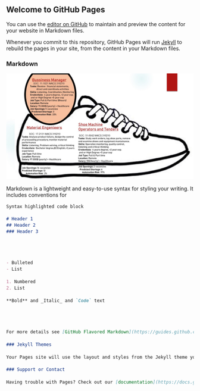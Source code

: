 ## Welcome to GitHub Pages

You can use the [editor on GitHub](https://github.com/Ainhoa-Urtasun-UPNA/hohr-project-group-assignment-shoeniverse/edit/gh-pages/index.md) to maintain and preview the content for your website in Markdown files.

Whenever you commit to this repository, GitHub Pages will run [Jekyll](https://jekyllrb.com/) to rebuild the pages in your site, from the content in your Markdown files.

### Markdown

![Diapositiva1.JPG](Diapositiva1.JPG)






Markdown is a lightweight and easy-to-use syntax for styling your writing. It includes conventions for

```markdown
Syntax highlighted code block

# Header 1
## Header 2
### Header 3




- Bulleted
- List

1. Numbered
2. List

**Bold** and _Italic_ and `Code` text




For more details see [GitHub Flavored Markdown](https://guides.github.com/features/mastering-markdown/).

### Jekyll Themes

Your Pages site will use the layout and styles from the Jekyll theme you have selected in your [repository settings](https://github.com/Ainhoa-Urtasun-UPNA/hohr-project-group-assignment-shoeniverse/settings/pages). The name of this theme is saved in the Jekyll `_config.yml` configuration file.

### Support or Contact

Having trouble with Pages? Check out our [documentation](https://docs.github.com/categories/github-pages-basics/) or [contact support](https://support.github.com/contact) and we’ll help you sort it out.
